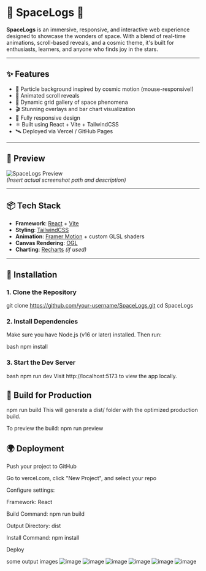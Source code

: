 # 🚀 SpaceLogs 🌌

**SpaceLogs** is an immersive, responsive, and interactive web experience designed to showcase the wonders of space. With a blend of real-time animations, scroll-based reveals, and a cosmic theme, it's built for enthusiasts, learners, and anyone who finds joy in the stars.

---

## ✨ Features

- 🌠 Particle background inspired by cosmic motion (mouse-responsive!)
- 🌌 Animated scroll reveals
- 📸 Dynamic grid gallery of space phenomena
- 🎬 Stunning overlays and bar chart visualization
- 📱 Fully responsive design
- ⚛️ Built using React + Vite + TailwindCSS
- 🛰️ Deployed via Vercel / GitHub Pages

---

## 📸 Preview

![SpaceLogs Preview](./preview.png)  
*(Insert actual screenshot path and description)*

---

## 📦 Tech Stack

- **Framework**: [React](https://reactjs.org/) + [Vite](https://vitejs.dev/)
- **Styling**: [TailwindCSS](https://tailwindcss.com/)
- **Animation**: [Framer Motion](https://www.framer.com/motion/) + custom GLSL shaders
- **Canvas Rendering**: [OGL](https://github.com/oframe/ogl)
- **Charting**: [Recharts](https://recharts.org/) *(if used)*

---

## 🔧 Installation

### 1. Clone the Repository

git clone https://github.com/your-username/SpaceLogs.git
cd SpaceLogs

### 2. Install Dependencies
Make sure you have Node.js (v16 or later) installed. Then run:

bash
npm install
### 3. Start the Dev Server
bash
npm run dev
Visit http://localhost:5173 to view the app locally.

## 🚀 Build for Production
npm run build
This will generate a dist/ folder with the optimized production build.

To preview the build:
npm run preview

## 🌍 Deployment
Push your project to GitHub

Go to vercel.com, click "New Project", and select your repo

Configure settings:

Framework: React

Build Command: npm run build

Output Directory: dist

Install Command: npm install

Deploy

some output images
![image](https://github.com/user-attachments/assets/4d5b5490-1902-4fc5-9636-c7d439bdaffd)
![image](https://github.com/user-attachments/assets/f42ef95d-bed2-412a-8fe2-e44c7d221c1c)
![image](https://github.com/user-attachments/assets/7da73819-023d-4c8a-a700-bd9f7edb9160)
![image](https://github.com/user-attachments/assets/7a6d0ca0-334b-4e93-9b06-8777c47d3b98)
![image](https://github.com/user-attachments/assets/554fa024-3c95-4fd4-866e-b21355fdb06f)
![image](https://github.com/user-attachments/assets/6261a162-4be1-401a-9553-80fd84e566b9)

